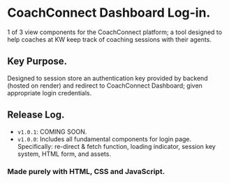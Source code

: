# CoachConnect Dashboard Log-in.
1 of 3 view components for the CoachConnect platform; a tool designed to help coaches at KW keep track of coaching sessions with their agents.

## Key Purpose.
Designed to session store an authentication key provided by backend (hosted on render) and redirect to CoachConnect Dashboard; given appropriate login credentials.

## Release Log.
* `v1.0.1`: COMING SOON.
* `v1.0.0`: Includes all fundamental components for login page. Specifically: re-direct & fetch function, loading indicator, session key system, HTML form, and assets. 

### Made purely with HTML, CSS and JavaScript.
